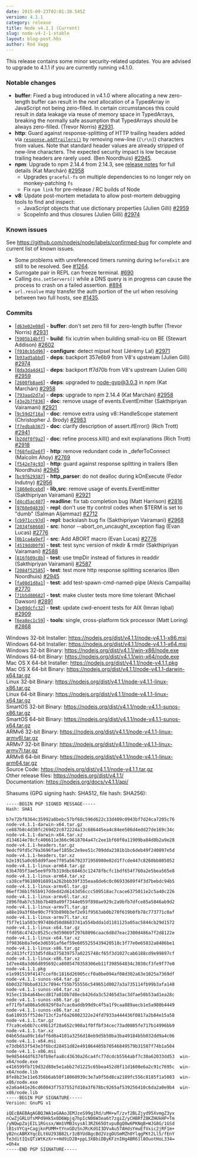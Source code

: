 ```yaml
---
date: 2015-09-23T02:01:38.545Z
version: 4.1.1
category: release
title: Node v4.1.1 (Current)
slug: node-v4-1-1-stable
layout: blog-post.hbs
author: Rod Vagg
---
```


This release contains some minor security-related updates. You are advised to upgrade to 4.1.1 if you are currently running v4.1.0.

### Notable changes

* **buffer**: Fixed a bug introduced in v4.1.0 where allocating a new zero-length buffer can result in the _next_ allocation of a TypedArray in JavaScript not being zero-filled. In certain circumstances this could result in data leakage via reuse of memory space in TypedArrays, breaking the normally safe assumption that TypedArrays should be always zero-filled. (Trevor Norris) [#2931](https://github.com/nodejs/node/pull/2931).
* **http**: Guard against response-splitting of HTTP trailing headers added via [`response.addTrailers()`](https://nodejs.org/api/http.html#http_response_addtrailers_headers) by removing new-line (`[\r\n]`) characters from values. Note that standard header values are already stripped of new-line characters. The expected security impact is low because trailing headers are rarely used. (Ben Noordhuis) [#2945](https://github.com/nodejs/node/pull/2945).
* **npm**: Upgrade to npm 2.14.4 from 2.14.3, see [release notes](https://github.com/npm/npm/releases/tag/v2.14.4) for full details (Kat Marchán) [#2958](https://github.com/nodejs/node/pull/2958)
  - Upgrades `graceful-fs` on multiple dependencies to no longer rely on monkey-patching `fs`
  - Fix `npm link` for pre-release / RC builds of Node
* **v8**: Update post-mortem metadata to allow post-mortem debugging tools to find and inspect:
  - JavaScript objects that use dictionary properties (Julien Gilli) [#2959](https://github.com/nodejs/node/pull/2959)
  - ScopeInfo and thus closures (Julien Gilli) [#2974](https://github.com/nodejs/node/pull/2974)

### Known issues

See https://github.com/nodejs/node/labels/confirmed-bug for complete and current list of known issues.

* Some problems with unreferenced timers running during `beforeExit` are still to be resolved. See [#1264](https://github.com/nodejs/node/issues/1264).
* Surrogate pair in REPL can freeze terminal. [#690](https://github.com/nodejs/node/issues/690)
* Calling `dns.setServers()` while a DNS query is in progress can cause the process to crash on a failed assertion. [#894](https://github.com/nodejs/node/issues/894)
* `url.resolve` may transfer the auth portion of the url when resolving between two full hosts, see [#1435](https://github.com/nodejs/node/issues/1435).

### Commits

* [[`d63e02e08d`](https://github.com/nodejs/node/commit/d63e02e08d)] - **buffer**: don't set zero fill for zero-length buffer (Trevor Norris) [#2931](https://github.com/nodejs/node/pull/2931)
* [[`5905b14bff`](https://github.com/nodejs/node/commit/5905b14bff)] - **build**: fix icutrim when building small-icu on BE (Stewart Addison) [#2602](https://github.com/nodejs/node/pull/2602)
* [[`f010cb5d96`](https://github.com/nodejs/node/commit/f010cb5d96)] - **configure**: detect mipsel host (Jérémy Lal) [#2971](https://github.com/nodejs/node/pull/2971)
* [[`b93ad5abbd`](https://github.com/nodejs/node/commit/b93ad5abbd)] - **deps**: backport 357e6b9 from V8's upstream (Julien Gilli) [#2974](https://github.com/nodejs/node/pull/2974)
* [[`8da3da4d41`](https://github.com/nodejs/node/commit/8da3da4d41)] - **deps**: backport ff7d70b from V8's upstream (Julien Gilli) [#2959](https://github.com/nodejs/node/pull/2959)
* [[`2600fb8ae6`](https://github.com/nodejs/node/commit/2600fb8ae6)] - **deps**: upgraded to node-gyp@3.0.3 in npm (Kat Marchán) [#2958](https://github.com/nodejs/node/pull/2958)
* [[`793aad2d7a`](https://github.com/nodejs/node/commit/793aad2d7a)] - **deps**: upgrade to npm 2.14.4 (Kat Marchán) [#2958](https://github.com/nodejs/node/pull/2958)
* [[`43e2b7f836`](https://github.com/nodejs/node/commit/43e2b7f836)] - **doc**: remove usage of events.EventEmitter (Sakthipriyan Vairamani) [#2921](https://github.com/nodejs/node/pull/2921)
* [[`9c59d2f16a`](https://github.com/nodejs/node/commit/9c59d2f16a)] - **doc**: remove extra using v8::HandleScope statement (Christopher J. Brody) [#2983](https://github.com/nodejs/node/pull/2983)
* [[`f7edbab367`](https://github.com/nodejs/node/commit/f7edbab367)] - **doc**: clarify description of assert.ifError() (Rich Trott) [#2941](https://github.com/nodejs/node/pull/2941)
* [[`b2ddf0f9a2`](https://github.com/nodejs/node/commit/b2ddf0f9a2)] - **doc**: refine process.kill() and exit explanations (Rich Trott) [#2918](https://github.com/nodejs/node/pull/2918)
* [[`f68fed2e6f`](https://github.com/nodejs/node/commit/f68fed2e6f)] - **http**: remove redundant code in _deferToConnect (Malcolm Ahoy) [#2769](https://github.com/nodejs/node/pull/2769)
* [[`f542e74c93`](https://github.com/nodejs/node/commit/f542e74c93)] - **http**: guard against response splitting in trailers (Ben Noordhuis) [#2945](https://github.com/nodejs/node/pull/2945)
* [[`bc9f629387`](https://github.com/nodejs/node/commit/bc9f629387)] - **http_parser**: do not dealloc during kOnExecute (Fedor Indutny) [#2956](https://github.com/nodejs/node/pull/2956)
* [[`1860e0cebd`](https://github.com/nodejs/node/commit/1860e0cebd)] - **lib,src**: remove usage of events.EventEmitter (Sakthipriyan Vairamani) [#2921](https://github.com/nodejs/node/pull/2921)
* [[`d4cd5ac407`](https://github.com/nodejs/node/commit/d4cd5ac407)] - **readline**: fix tab completion bug (Matt Harrison) [#2816](https://github.com/nodejs/node/pull/2816)
* [[`9760e04839`](https://github.com/nodejs/node/commit/9760e04839)] - **repl**: don't use tty control codes when $TERM is set to "dumb" (Salman Aljammaz) [#2712](https://github.com/nodejs/node/pull/2712)
* [[`cb971cc97d`](https://github.com/nodejs/node/commit/cb971cc97d)] - **repl**: backslash bug fix (Sakthipriyan Vairamani) [#2968](https://github.com/nodejs/node/pull/2968)
* [[`2034f68668`](https://github.com/nodejs/node/commit/2034f68668)] - **src**: honor --abort_on_uncaught_exception flag (Evan Lucas) [#2776](https://github.com/nodejs/node/pull/2776)
* [[`0b1ca4a9ef`](https://github.com/nodejs/node/commit/0b1ca4a9ef)] - **src**: Add ABORT macro (Evan Lucas) [#2776](https://github.com/nodejs/node/pull/2776)
* [[`4519dd00f9`](https://github.com/nodejs/node/commit/4519dd00f9)] - **test**: test sync version of mkdir & rmdir (Sakthipriyan Vairamani) [#2588](https://github.com/nodejs/node/pull/2588)
* [[`816f609c8b`](https://github.com/nodejs/node/commit/816f609c8b)] - **test**: use tmpDir instead of fixtures in readdir (Sakthipriyan Vairamani) [#2587](https://github.com/nodejs/node/pull/2587)
* [[`2084f52585`](https://github.com/nodejs/node/commit/2084f52585)] - **test**: test more http response splitting scenarios (Ben Noordhuis) [#2945](https://github.com/nodejs/node/pull/2945)
* [[`fa08d1d8a1`](https://github.com/nodejs/node/commit/fa08d1d8a1)] - **test**: add test-spawn-cmd-named-pipe (Alexis Campailla) [#2770](https://github.com/nodejs/node/pull/2770)
* [[`71b5d80682`](https://github.com/nodejs/node/commit/71b5d80682)] - **test**: make cluster tests more time tolerant (Michael Dawson) [#2891](https://github.com/nodejs/node/pull/2891)
* [[`3e09dcfc32`](https://github.com/nodejs/node/commit/3e09dcfc32)] - **test**: update cwd-enoent tests for AIX (Imran Iqbal) [#2909](https://github.com/nodejs/node/pull/2909)
* [[`6ea8ec1c59`](https://github.com/nodejs/node/commit/6ea8ec1c59)] - **tools**: single, cross-platform tick processor (Matt Loring) [#2868](https://github.com/nodejs/node/pull/2868)



Windows 32-bit Installer: https://nodejs.org/dist/v4.1.1/node-v4.1.1-x86.msi<br>
Windows 64-bit Installer: https://nodejs.org/dist/v4.1.1/node-v4.1.1-x64.msi<br>
Windows 32-bit Binary: https://nodejs.org/dist/v4.1.1/win-x86/node.exe<br>
Windows 64-bit Binary: https://nodejs.org/dist/v4.1.1/win-x64/node.exe<br>
Mac OS X 64-bit Installer: https://nodejs.org/dist/v4.1.1/node-v4.1.1.pkg<br>
Mac OS X 64-bit Binary: https://nodejs.org/dist/v4.1.1/node-v4.1.1-darwin-x64.tar.gz<br>
Linux 32-bit Binary: https://nodejs.org/dist/v4.1.1/node-v4.1.1-linux-x86.tar.gz<br>
Linux 64-bit Binary: https://nodejs.org/dist/v4.1.1/node-v4.1.1-linux-x64.tar.gz<br>
SmartOS 32-bit Binary: https://nodejs.org/dist/v4.1.1/node-v4.1.1-sunos-x86.tar.gz<br>
SmartOS 64-bit Binary: https://nodejs.org/dist/v4.1.1/node-v4.1.1-sunos-x64.tar.gz<br>
ARMv6 32-bit Binary: https://nodejs.org/dist/v4.1.1/node-v4.1.1-linux-armv6l.tar.gz<br>
ARMv7 32-bit Binary: https://nodejs.org/dist/v4.1.1/node-v4.1.1-linux-armv7l.tar.gz<br>
ARMv8 64-bit Binary: https://nodejs.org/dist/v4.1.1/node-v4.1.1-linux-arm64.tar.gz<br>
Source Code: https://nodejs.org/dist/v4.1.1/node-v4.1.1.tar.gz<br>
Other release files: https://nodejs.org/dist/v4.1.1/<br>
Documentation: https://nodejs.org/docs/v4.1.1/api/

Shasums (GPG signing hash: SHA512, file hash: SHA256):
```
-----BEGIN PGP SIGNED MESSAGE-----
Hash: SHA1

b7e72bf8364c35992a8bebc57bf68c596d622c33d409c0943bf7d24ca7205c76  node-v4.1.1-darwin-x64.tar.gz
ce887b8c4d38fc269d22c072224a13c686445ea4c84ee506d4edd27de169c34c  node-v4.1.1-darwin-x64.tar.xz
d134614e78cfc406611e366c9618704a47c2ee1bf60f0a11909ba84d8b2a9e28  node-v4.1.1-headers.tar.gz
9edcf9fd5c79a3696faef185bc2e9ee51c709dda2381b1bc6deb49f240897e5d  node-v4.1.1-headers.tar.xz
b2e1915a0c65dd9faee7f05a56792371958980e02d1f7cde447c8260bb805052  node-v4.1.1-linux-arm64.tar.gz
63b4705f3ae5ee9f97b319dbc68463c12478fbcfc1bdf654f760a2e5bea565e8  node-v4.1.1-linux-arm64.tar.xz
ca38cef96180916891a262bbb39f335eaa8de6c0c06933609f4f3d7bebdc94b5  node-v4.1.1-linux-armv6l.tar.gz
06eff36b1f65b917ddedd2d6143d56ccc509518ac7cace6375011e2c5a40c226  node-v4.1.1-linux-armv6l.tar.xz
2896f0ab7c53bb7b489a09f7344e059f898ae929c2a9bfb7dfce85a5846ab9d2  node-v4.1.1-linux-armv7l.tar.gz
a88e19a3f6be90c7f93b890b3ef2e91f9563ab0b270f619b0fb78c773771c0af  node-v4.1.1-linux-armv7l.tar.xz
f5f7e11a503c997486d50d8683741a554bdda1d1181125a05ac5844cb29d1572  node-v4.1.1-linux-x64.tar.gz
ffd058c4742c0525cc9d59069f29768096caac6d8d7eac2300d486a7f2d8122e  node-v4.1.1-linux-x64.tar.xz
3f9836b8a7e6e3d6591af6ef59e6055255439420518c3f77e0e65832a8486be1  node-v4.1.1-linux-x86.tar.gz
dc2813fcf233d5fd8a375839757a0225748cf65f3d1027cab6188cd9e99897cf  node-v4.1.1-linux-x86.tar.xz
1d7ee48a3d66d895692ca8085470358306eb11f398564834c3030cf3fe9f77e0  node-v4.1.1.pkg
e1e991519f4147ccef0c1816d26905ccf0a0be094af08d302a63e1025a7369df  node-v4.1.1-sunos-x64.tar.gz
6b0d3278bba8313c7894cf55b755556c549651d0027a3a735114fb99b3afa148  node-v4.1.1-sunos-x64.tar.xz
915ec11b4a64becd817a810b7d8ecb426da3c52465d3ac3dfae50b53ad1ea28c  node-v4.1.1-sunos-x86.tar.gz
ef71fbfa086a5d6929f8a7cac0addb99d9c4f5a1f9caa889aecb1e5a980b4449  node-v4.1.1-sunos-x86.tar.xz
6a610935ff52de713cf2af6a26002322e24fd7933a444436f0817a2b84e15a58  node-v4.1.1.tar.gz
f7ca9ceb0b7cc49b12f28a652c908a1f0ffbf34cec73ad0805fe717b14996bb9  node-v4.1.1.tar.xz
04b65daa09c1daff6d0a4101a3256d18eb9d5b50ba3ba49184b5b032dd9a4c06  node-v4.1.1-x64.msi
e73db653f543e3f6bcd28451d82e491064405b70546849579b31587f74b1a504  node-v4.1.1-x86.msi
9e985444df6374fb9efaa8c43630a26ca4fc77dcdcb5564abf7c30a62033dd53  win-x64/node.exe
e416599fb719d32d88e5e1abb27d1225c65bea452d8f11d1608e6a2c91c7695c  win-x64/node.lib
8fe8b23e11e6356b6ab50f18060939c3e7a9f56d8ca2189fc556c8185f1a5083  win-x86/node.exe
e2a6a441e26cd60043f7537552fd10a3f678bc9265af539256410c6da2a0e9b4  win-x86/node.lib
-----BEGIN PGP SIGNATURE-----
Version: GnuPG v1

iQEcBAEBAgAGBQJWA1eGAAoJEMJzeS99g1Rd/uMH+wT/zvf2BLZjyd95XvmgZ3yx
nCwZjGRLUfsMPd9Hk5x0D6Wpjq7hpIcN06W3ea6t7zgiZ/yCHBRfZ8KZHUkHP+Tm
/yNQwpZajEIL1RGssx/Wm1VMB3sysAl3RZ665OtvpuBgQ0w6PKNqB+WJG8G/1GSd
lB1sVYCq+CagjknPUMM+tYnxGDzSnJRcKdGI3DVvAu57AHdsYmuEfVxic2jRF1m+
yB2ncABRXYqcELt6U293B82Lr3zBYUd8gcBd2VzgOUSmMZh0YlqgPKt2Ll5/fEnY
fe3ditIQsQTiWtKzXr++Hd9iD2B+ppL3XBbiDByKFznIHg4BR61l8OuotHoL334=
=Oh4x
-----END PGP SIGNATURE-----

```
